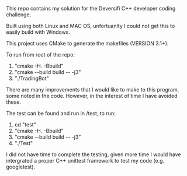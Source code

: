This repo contains my solution for the Deversifi C++ developer coding challenge.

Built using both Linux and MAC OS, unfortuanlty I could not get this to easily build with Windows.

This project uses CMake to generate the makefiles (VERSION 3.1+).

To run from root of the repo:
1. "cmake -H. -Bbuild"
2. "cmake --build build -- -j3"
3. "./TradingBot"

There are many improvements that I would like to make to this program, some noted in the code. However, in the interest of time I have avoided these.

The test can be found and run in /test, to run:
1. cd "test"
2. "cmake -H. -Bbuild"
3. "cmake --build build -- -j3"
4. "./Test"

I did not have time to complete the testing, given more time I would have intergrated a proper C++ unittest framework to test my code (e.g. googletest).
